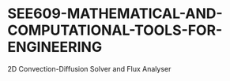 # SEE609-MATHEMATICAL-AND-COMPUTATIONAL-TOOLS-FOR-ENGINEERING
2D Convection-Diffusion Solver and Flux Analyser
